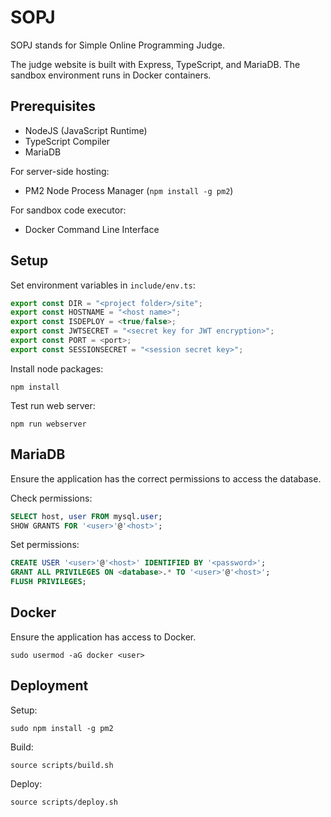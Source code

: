 # SOPJ

SOPJ stands for Simple Online Programming Judge.

The judge website is built with Express, TypeScript, and MariaDB. The sandbox environment runs in Docker containers.

## Prerequisites

- NodeJS (JavaScript Runtime)
- TypeScript Compiler
- MariaDB

For server-side hosting:
- PM2 Node Process Manager (`npm install -g pm2`)

For sandbox code executor:
- Docker Command Line Interface

## Setup

Set environment variables in `include/env.ts`:
```ts
export const DIR = "<project folder>/site";
export const HOSTNAME = "<host name>";
export const ISDEPLOY = <true/false>;
export const JWTSECRET = "<secret key for JWT encryption>";
export const PORT = <port>;
export const SESSIONSECRET = "<session secret key>";
```

Install node packages:
```
npm install
```

Test run web server:
```
npm run webserver
```

## MariaDB

Ensure the application has the correct permissions to access the database.

Check permissions:
```sql
SELECT host, user FROM mysql.user;
SHOW GRANTS FOR '<user>'@'<host>';
```

Set permissions:
```sql
CREATE USER '<user>'@'<host>' IDENTIFIED BY '<password>';
GRANT ALL PRIVILEGES ON <database>.* TO '<user>'@'<host>';
FLUSH PRIVILEGES;
```

## Docker

Ensure the application has access to Docker.

```
sudo usermod -aG docker <user>
```

## Deployment

Setup:
```
sudo npm install -g pm2
```

Build:
```
source scripts/build.sh
```

Deploy:
```
source scripts/deploy.sh
```